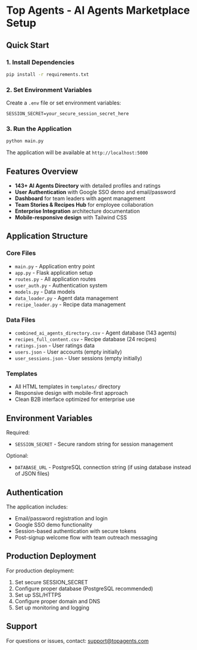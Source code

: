 # Top Agents - AI Agents Marketplace Setup

## Quick Start

### 1. Install Dependencies
```bash
pip install -r requirements.txt
```

### 2. Set Environment Variables
Create a `.env` file or set environment variables:
```
SESSION_SECRET=your_secure_session_secret_here
```

### 3. Run the Application
```bash
python main.py
```

The application will be available at `http://localhost:5000`

## Features Overview

- **143+ AI Agents Directory** with detailed profiles and ratings
- **User Authentication** with Google SSO demo and email/password
- **Dashboard** for team leaders with agent management
- **Team Stories & Recipes Hub** for employee collaboration
- **Enterprise Integration** architecture documentation
- **Mobile-responsive design** with Tailwind CSS

## Application Structure

### Core Files
- `main.py` - Application entry point
- `app.py` - Flask application setup
- `routes.py` - All application routes
- `user_auth.py` - Authentication system
- `models.py` - Data models
- `data_loader.py` - Agent data management
- `recipe_loader.py` - Recipe data management

### Data Files
- `combined_ai_agents_directory.csv` - Agent database (143 agents)
- `recipes_full_content.csv` - Recipe database (24 recipes)
- `ratings.json` - User ratings data
- `users.json` - User accounts (empty initially)
- `user_sessions.json` - User sessions (empty initially)

### Templates
- All HTML templates in `templates/` directory
- Responsive design with mobile-first approach
- Clean B2B interface optimized for enterprise use

## Environment Variables

Required:
- `SESSION_SECRET` - Secure random string for session management

Optional:
- `DATABASE_URL` - PostgreSQL connection string (if using database instead of JSON files)

## Authentication

The application includes:
- Email/password registration and login
- Google SSO demo functionality
- Session-based authentication with secure tokens
- Post-signup welcome flow with team outreach messaging

## Production Deployment

For production deployment:
1. Set secure SESSION_SECRET
2. Configure proper database (PostgreSQL recommended)
3. Set up SSL/HTTPS
4. Configure proper domain and DNS
5. Set up monitoring and logging

## Support

For questions or issues, contact: support@topagents.com